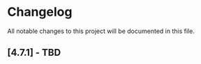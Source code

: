 # Changelog

All notable changes to this project will be documented in this file.

## [4.7.1] - TBD

